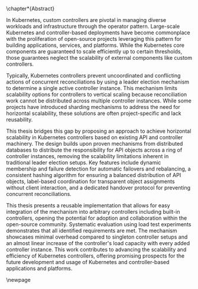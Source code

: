 \chapter*{Abstract}

In Kubernetes, custom controllers are pivotal in managing diverse workloads and infrastructure through the operator pattern.
Large-scale Kubernetes and controller-based deployments have become commonplace with the proliferation of open-source projects leveraging this pattern for building applications, services, and platforms.
While the Kubernetes core components are guaranteed to scale efficiently up to certain thresholds, those guarantees neglect the scalability of external components like custom controllers.

Typically, Kubernetes controllers prevent uncoordinated and conflicting actions of concurrent reconciliations by using a leader election mechanism to determine a single active controller instance.
This mechanism limits scalability options for controllers to vertical scaling because reconciliation work cannot be distributed across multiple controller instances.
While some projects have introduced sharding mechanisms to address the need for horizontal scalability, these solutions are often project-specific and lack reusability.

This thesis bridges this gap by proposing an approach to achieve horizontal scalability in Kubernetes controllers based on existing API and controller machinery.
The design builds upon proven mechanisms from distributed databases to distribute the responsibility for API objects across a ring of controller instances, removing the scalability limitations inherent in traditional leader election setups.
Key features include dynamic membership and failure detection for automatic failovers and rebalancing, a consistent hashing algorithm for ensuring a balanced distribution of API objects, label-based coordination for transparent object assignments without client interaction, and a dedicated handover protocol for preventing concurrent reconciliations.

This thesis presents a reusable implementation that allows for easy integration of the mechanism into arbitrary controllers including built-in controllers, opening the potential for adoption and collaboration within the open-source community.
Systematic evaluation using load test experiments demonstrates that all identified requirements are met.
The mechanism showcases minimal overhead compared to singleton controller setups and an almost linear increase of the controller's load capacity with every added controller instance.
This work contributes to advancing the scalability and efficiency of Kubernetes controllers, offering promising prospects for the future development and usage of Kubernetes and controller-based applications and platforms.

\newpage
